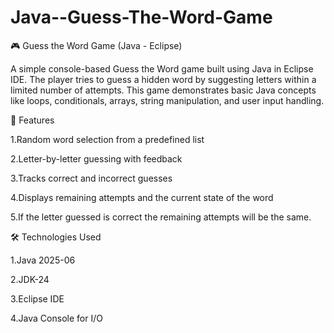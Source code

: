 # Java--Guess-The-Word-Game
🎮 Guess the Word Game (Java - Eclipse) 

A simple console-based Guess the Word game built using Java in Eclipse IDE. The player tries to guess a hidden word by suggesting letters within a limited number of attempts. This game demonstrates basic Java concepts like loops, conditionals, arrays, string manipulation, and user input handling.  

🚀 Features

1.Random word selection from a predefined list

2.Letter-by-letter guessing with feedback

3.Tracks correct and incorrect guesses

4.Displays remaining attempts and the current state of the word

5.If the letter guessed is correct the remaining attempts will be the same.

🛠️ Technologies Used

1.Java 2025-06

2.JDK-24 

3.Eclipse IDE

4.Java Console for I/O
